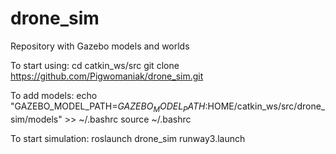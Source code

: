 # drone_sim
Repository with Gazebo models and worlds 

To start using:
cd catkin_ws/src
git clone https://github.com/Pigwomaniak/drone_sim.git


To add models:
echo "GAZEBO_MODEL_PATH=${GAZEBO_MODEL_PATH}:$HOME/catkin_ws/src/drone_sim/models" >> ~/.bashrc
source ~/.bashrc


To start simulation:
roslaunch drone_sim runway3.launch
